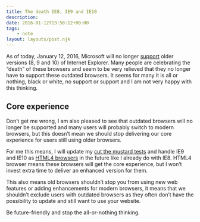 ```yaml
---
title: The death IE8, IE9 and IE10
description: 
date: 2016-01-12T13:58:12+00:00
tags:
    - note
layout: layouts/post.njk
---
```


As of today, January 12, 2016, Microsoft will no longer [support](https://www.microsoft.com/en-us/WindowsForBusiness/End-of-IE-support) older versions (8, 9 and 10) of Internet Explorer. Many people are celebrating the “death” of these browsers and seem to be very relieved that they no longer have to support these outdated browsers. It seems for many it is all or nothing, black or white, no support or support and I am not very happy with this thinking.

Core experience
---------------

Don’t get me wrong, I am also pleased to see that outdated browsers will no longer be supported and many users will probably switch to modern browsers, but this doesn’t mean we should stop delivering our core experience for users still using older browsers.

For me this means, I will update my [cut the mustard tests](https://justmarkup.com/log/2015/02/cut-the-mustard-revisited/) and handle IE9 and IE10 as [HTML4 browsers](http://responsivenews.co.uk/post/18948466399/cutting-the-mustard) in the future like I already do with IE8. HTML4 browser means these browsers will get the core experience, but I won’t invest extra time to deliver an enhanced version for them.

This also means old browsers shouldn’t stop you from using new web features or adding enhancements for modern browsers, it means that we shouldn’t exclude users with outdated browsers as they often don’t have the possibility to update and still want to use your website.

Be future-friendly and stop the all-or-nothing thinking.
